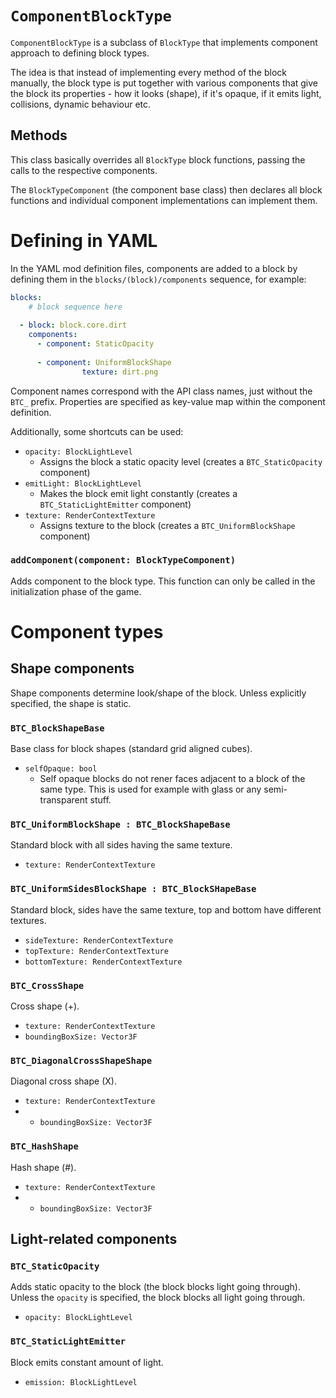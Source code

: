 # `ComponentBlockType`
`ComponentBlockType` is a subclass of `BlockType` that implements component approach to defining block types.

The idea is that instead of implementing every method of the block manually, the block type is put together with various components that give the block its properties - how it looks (shape), if it's opaque, if it emits light, collisions, dynamic behaviour etc.

## Methods
This class basically overrides all `BlockType` block functions, passing the calls to the respective components.

The `BlockTypeComponent` (the component base class) then declares all block functions and individual component implementations can implement them.

# Defining in YAML
In the YAML mod definition files, components are added to a block by defining them in the `blocks/(block)/components` sequence, for example:

```YAML
blocks:
	# block sequence here
	
  - block: block.core.dirt
    components:
      - component: StaticOpacity
    
      - component: UniformBlockShape
				texture: dirt.png
```

Component names correspond with the API class names, just without the `BTC_` prefix.
Properties are specified as key-value map within the component definition.

Additionally, some shortcuts can be used:
* `opacity: BlockLightLevel`
  * Assigns the block a static opacity level (creates a `BTC_StaticOpacity` component)
* `emitLight: BlockLightLevel`
  * Makes the block emit light constantly (creates a `BTC_StaticLightEmitter` component)
* `texture: RenderContextTexture`
  * Assigns texture to the block (creates a `BTC_UniformBlockShape` component)

### `addComponent(component: BlockTypeComponent)`
Adds component to the block type. This function can only be called in the initialization phase of the game.

# Component types

## Shape components
Shape components determine look/shape of the block. Unless explicitly specified, the shape is static.

### `BTC_BlockShapeBase`
Base class for block shapes (standard grid aligned cubes).

* `selfOpaque: bool`
  * Self opaque blocks do not rener faces adjacent to a block of the same type. This is used for example with glass or any semi-transparent stuff.

### `BTC_UniformBlockShape : BTC_BlockShapeBase`
Standard block with all sides having the same texture.

* `texture: RenderContextTexture`

### `BTC_UniformSidesBlockShape : BTC_BlockSHapeBase`
Standard block, sides have the same texture, top and bottom have different textures.

* `sideTexture: RenderContextTexture`
* `topTexture: RenderContextTexture`
* `bottomTexture: RenderContextTexture`

### `BTC_CrossShape`
Cross shape (+).

* `texture: RenderContextTexture`
* `boundingBoxSize: Vector3F`

### `BTC_DiagonalCrossShapeShape`
Diagonal cross shape (X).

* `texture: RenderContextTexture`
* * `boundingBoxSize: Vector3F`

### `BTC_HashShape`
Hash shape (#).

* `texture: RenderContextTexture`
* * `boundingBoxSize: Vector3F`

## Light-related components

### `BTC_StaticOpacity`
Adds static opacity to the block (the block blocks light going through). Unless the `opacity` is specified, the block blocks all light going through.

* `opacity: BlockLightLevel`

### `BTC_StaticLightEmitter`
Block emits constant amount of light.

* `emission: BlockLightLevel`